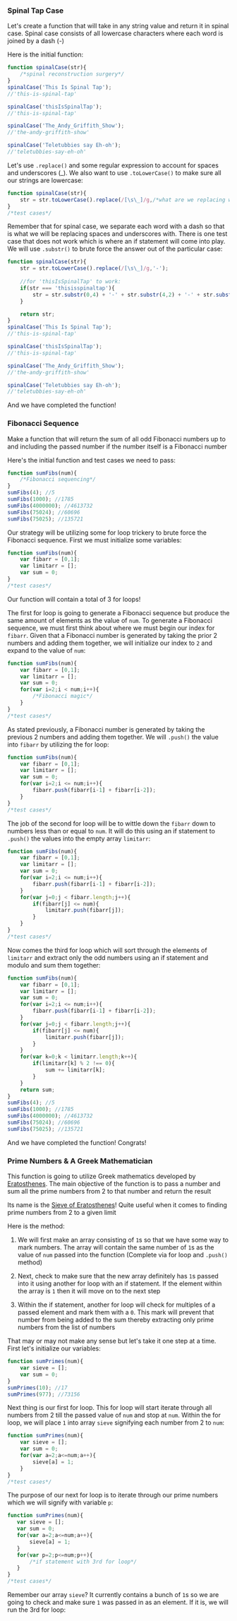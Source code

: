 ### Spinal Tap Case
Let's create a function that will take in any string value and return it in spinal case. Spinal case consists of all lowercase characters where each word is joined by a dash (-)

Here is the initial function:

```Javascript
function spinalCase(str){
	/*spinal reconstruction surgery*/
}
spinalCase('This Is Spinal Tap');
//'this-is-spinal-tap'

spinalCase('thisIsSpinalTap');
//'this-is-spinal-tap'

spinalCase('The_Andy_Griffith_Show');
//'the-andy-griffith-show'

spinalCase('Teletubbies say Eh-oh');
//'teletubbies-say-eh-oh'
```

Let's use `.replace()` and some regular expression to account for spaces and underscores (_). We also want to use `.toLowerCase()` to make sure all our strings are lowercase:

```Javascript
function spinalCase(str){
	str = str.toLowerCase().replace(/[\s\_]/g,/*what are we replacing with?*/);
}
/*test cases*/
```

Remember that for spinal case, we separate each word with a dash so that is what we will be replacing spaces and underscores with. There is one test case that does not work which is where an if statement will come into play. We will use `.substr()` to brute force the answer out of the particular case:

```Javascript
function spinalCase(str){
	str = str.toLowerCase().replace(/[\s\_]/g,'-');
	
	//for 'thisIsSpinalTap' to work:
	if(str === 'thisisspinaltap'){
		str = str.substr(0,4) + '-' + str.substr(4,2) + '-' + str.substr(6,6) + '-' + str.substr(12);
	}

	return str;
}
spinalCase('This Is Spinal Tap');
//'this-is-spinal-tap'

spinalCase('thisIsSpinalTap');
//'this-is-spinal-tap'

spinalCase('The_Andy_Griffith_Show');
//'the-andy-griffith-show'

spinalCase('Teletubbies say Eh-oh');
//'teletubbies-say-eh-oh'
```

And we have completed the function!

### Fibonacci Sequence
Make a function that will return the sum of all odd Fibonacci numbers up to and including the passed number if the number itself is a Fibonacci number

Here's the initial function and test cases we need to pass:

```Javascript
function sumFibs(num){
	/*Fibonacci sequencing*/
}
sumFibs(4); //5
sumFibs(1000); //1785
sumFibs(4000000); //4613732
sumFibs(75024); //60696
sumFibs(75025); //135721
```

Our strategy will be utilizing some for loop trickery to brute force the Fibonacci sequence. First we must initialize some variables:

```Javascript
function sumFibs(num){
	var fibarr = [0,1];
	var limitarr = [];
	var sum = 0;
}
/*test cases*/
```

Our function will contain a total of 3 for loops!

The first for loop is going to generate a Fibonacci sequence but produce the same amount of elements as the value of `num`. To generate a Fibonacci sequence, we must first think about where we must begin our index for `fibarr`. Given that a Fibonacci number is generated by taking the prior 2 numbers and adding them together, we will initialize our index to `2` and expand to the value of `num`:

```Javascript
function sumFibs(num){
	var fibarr = [0,1];
	var limitarr = [];
	var sum = 0;
	for(var i=2;i < num;i++){
		/*Fibonacci magic*/
	}
}
/*test cases*/
```

As stated previously, a Fibonacci number is generated by taking the previous 2 numbers and adding them together. We will `.push()` the value into `fibarr` by utilizing the for loop:

```Javascript
function sumFibs(num){
	var fibarr = [0,1];
	var limitarr = [];
	var sum = 0;
	for(var i=2;i <= num;i++){
		fibarr.push(fibarr[i-1] + fibarr[i-2]);
	}
}
/*test cases*/
```

The job of the second for loop will be to wittle down the `fibarr` down to numbers less than or equal to `num`. It will do this using an if statement to `.push()` the values into the empty array `limitarr`:

```Javascript
function sumFibs(num){
	var fibarr = [0,1];
	var limitarr = [];
	var sum = 0;
	for(var i=2;i <= num;i++){
		fibarr.push(fibarr[i-1] + fibarr[i-2]);
	}
	for(var j=0;j < fibarr.length;j++){
		if(fibarr[j] <= num){
			limitarr.push(fibarr[j]);
		}
	}
}
/*test cases*/
```

Now comes the third for loop which will sort through the elements of `limitarr` and extract only the odd numbers using an if statement and modulo and sum them together:

```Javascript
function sumFibs(num){
	var fibarr = [0,1];
	var limitarr = [];
	var sum = 0;
	for(var i=2;i <= num;i++){
		fibarr.push(fibarr[i-1] + fibarr[i-2]);
	}
	for(var j=0;j < fibarr.length;j++){
		if(fibarr[j] <= num){
			limitarr.push(fibarr[j]);
		}
	}
	for(var k=0;k < limitarr.length;k++){
		if(limitarr[k] % 2 !== 0){
			sum += limitarr[k];
		}
	}
	return sum;
}
sumFibs(4); //5
sumFibs(1000); //1785
sumFibs(4000000); //4613732
sumFibs(75024); //60696
sumFibs(75025); //135721
```

And we have completed the function! Congrats!

### Prime Numbers & A Greek Mathematician
This function is going to utilize Greek mathematics developed by [Eratosthenes](https://en.wikipedia.org/wiki/Eratosthenes). The main objective of the function is to pass a number and sum all the prime numbers from 2 to that number and return the result 

Its name is the [Sieve of Eratosthenes](https://en.wikipedia.org/wiki/Sieve_of_Eratosthenes)! Quite useful when it comes to finding prime numbers from 2 to a given limit

Here is the method:

1) We will first make an array consisting of `1`s so that we have some way to mark numbers. The array will contain the same number of `1`s as the value of `num` passed into the function (Complete via for loop and `.push()` method)

2) Next, check to make sure that the new array definitely has `1`s passed into it using another for loop with an if statement. If the element within the array is `1` then it will move on to the next step

3) Within the if statement, another for loop will check for multiples of a passed element and mark them with a `0`. This mark will prevent that number from being added to the sum thereby extracting only prime numbers from the list of numbers

That may or may not make any sense but let's take it one step at a time. First let's initialize our variables:

```Javascript
function sumPrimes(num){
	var sieve = [];
	var sum = 0;
}
sumPrimes(10); //17
sumPrimes(977); //73156
```

Next thing is our first for loop. This for loop will start iterate through all numbers from 2 till the passed value of `num` and stop at `num`. Within the for loop, we will place `1` into array `sieve` signifying each number from 2 to `num`:

```Javascript
function sumPrimes(num){
	var sieve = [];
	var sum = 0;
	for(var a=2;a<=num;a++){
		sieve[a] = 1;
	}
}
/*test cases*/
```

The purpose of our next for loop is to iterate through our prime numbers which we will signify with variable `p`:

 ```Javascript
function sumPrimes(num){
	var sieve = [];
	var sum = 0;
	for(var a=2;a<=num;a++){
		sieve[a] = 1;
	}
	for(var p=2;p<=num;p++){
		/*if statement with 3rd for loop*/
	}
}
/*test cases*/
```

Remember our array `sieve`? It currently contains a bunch of `1`s so we are going to check and make sure `1` was passed in as an element. If it is, we will run the 3rd for loop: